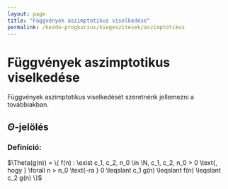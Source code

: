 ```yaml
---
layout: page
title: "Függvények aszimptotikus viselkedése"
permalink: /kezdo-progkurzus/kiegeszitesek/aszimptotikus
---
```


# Függvények aszimptotikus viselkedése

Függvények aszimptotikus viselkedését szeretnénk jellemezni a továbbiakban.

## $\Theta$-jelölés

### Definíció:
$\Theta(g(n)) = \{ f(n) : \exist c_1, c_2, n_0 \in \N, c_1, c_2, n_0 > 0  \text{, hogy }  \forall n > n_0 \text{-ra } 0 \leqslant c_1 g(n) \leqslant f(n) \leqslant c_2 g(n)  \}$